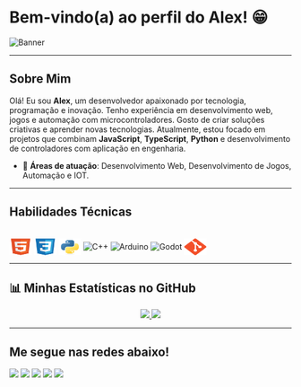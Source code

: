 # Bem-vindo(a) ao perfil do Alex! 😁

![Banner](https://via.placeholder.com/1200x200.png?text=Alex+Yeye+-+Desenvolvedor+Apaixonado)

---

## Sobre Mim
Olá! Eu sou **Alex**, um desenvolvedor apaixonado por tecnologia, programação e inovação. Tenho experiência em desenvolvimento web, jogos e automação com microcontroladores. Gosto de criar soluções criativas e aprender novas tecnologias. Atualmente, estou focado em projetos que combinam **JavaScript**, **TypeScript**, **Python** e desenvolvimento de controladores com aplicação en engenharia.

- 💼 **Áreas de atuação**: Desenvolvimento Web, Desenvolvimento de Jogos, Automação e IOT.

---

## Habilidades Técnicas

<div style="display: inline_block"><br>
  <!--<img align="center" alt="MySQL" height="30" width="40" src="https://raw.githubusercontent.com/devicons/devicon/master/icons/mysql/mysql-original.svg">-->
  <!--<img align="center" alt="Js" height="30" width="40" src="https://raw.githubusercontent.com/devicons/devicon/master/icons/javascript/javascript-plain.svg">-->
  <img align="center" alt="HTML" height="30" width="40" src="https://raw.githubusercontent.com/devicons/devicon/master/icons/html5/html5-original.svg">
  <img align="center" alt="CSS" height="30" width="40" src="https://raw.githubusercontent.com/devicons/devicon/master/icons/css3/css3-original.svg">
  <!--<img align="center" alt="Typescript" height="30" width="40" src="https://raw.githubusercontent.com/devicons/devicon/master/icons/typescript/typescript-original.svg">-->
  <img align="center" alt="Python" height="30" width="40" src="https://raw.githubusercontent.com/devicons/devicon/master/icons/python/python-original.svg">
  <img align="center" alt="C++" height="30" width="40" src="https://cdn.jsdelivr.net/gh/devicons/devicon@latest/icons/cplusplus/cplusplus-plain.svg">
  <img align="center" alt="Arduino" height="30" width="40" src="https://cdn.jsdelivr.net/gh/devicons/devicon@latest/icons/arduino/arduino-original-wordmark.svg">
  <img align="center" alt="Godot" height="30" width="40" src="https://cdn.jsdelivr.net/gh/devicons/devicon@latest/icons/godot/godot-original.svg">
  <img align="center" alt="Git" height="30" width="40" src="https://raw.githubusercontent.com/devicons/devicon/master/icons/git/git-original.svg">
</div>

---

## 📊 Minhas Estatísticas no GitHub

<div style="display: flex; justify-content: center; gap: 10px;">
  <a href="https://github.com/AlexYeye">
    <img height="170em" src="https://github-readme-stats.vercel.app/api?username=AlexYeye&show_icons=true&theme=maroongold&include_all_commits=true&count_private=true"/>
    <img height="170em" src="https://github-readme-stats.vercel.app/api/top-langs/?username=AlexYeye&layout=compact&langs_count=6&theme=maroongold"/>
  </a>
</div>

<!--<div align="left">
  <img src="https://github-readme-streak-stats.herokuapp.com/?user=AlexYeye&theme=maroongold" alt="GitHub Streak" />
</div> -->

---

## Me segue nas redes abaixo!

<div> 
  <a href="https://www.youtube.com/channel/UCIIGkR2lMj4VP9vsMq1JcZQ" target="_blank"><img src="https://img.shields.io/badge/YouTube-FF0000?style=for-the-badge&logo=youtube&logoColor=white" target="_blank"></a>
  <a href="https://www.instagram.com/alexcosta_ax/" target="_blank"><img src="https://img.shields.io/badge/-Instagram-%23E4405F?style=for-the-badge&logo=instagram&logoColor=white" target="_blank"></a>
  <a href="https://discord.com/invite/yeyehx" target="_blank"><img src="https://img.shields.io/badge/Discord-7289DA?style=for-the-badge&logo=discord&logoColor=white" target="_blank"></a> 
  <a href="mailto:your.email@gmail.com"><img src="https://img.shields.io/badge/-Gmail-%23333?style=for-the-badge&logo=gmail&logoColor=white" target="_blank"></a>
  <a href="https://www.linkedin.com/in/alex-gomes-costa-457701274/" target="_blank"><img src="https://img.shields.io/badge/-LinkedIn-%230077B5?style=for-the-badge&logo=linkedin&logoColor=white" target="_blank"></a>
</div>
